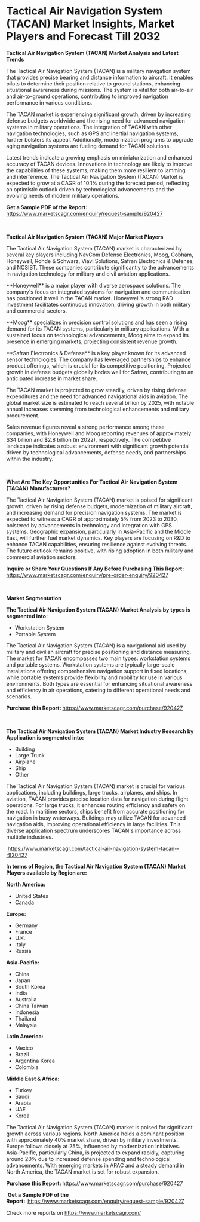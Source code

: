 <p><h1>Tactical Air Navigation System (TACAN) Market Insights, Market Players and Forecast Till 2032</h1></p><p><strong>Tactical Air Navigation System (TACAN) Market Analysis and Latest Trends</strong></p>
<p><p>The Tactical Air Navigation System (TACAN) is a military navigation system that provides precise bearing and distance information to aircraft. It enables pilots to determine their position relative to ground stations, enhancing situational awareness during missions. The system is vital for both air-to-air and air-to-ground operations, contributing to improved navigation performance in various conditions.</p><p>The TACAN market is experiencing significant growth, driven by increasing defense budgets worldwide and the rising need for advanced navigation systems in military operations. The integration of TACAN with other navigation technologies, such as GPS and inertial navigation systems, further bolsters its appeal. Additionally, modernization programs to upgrade aging navigation systems are fueling demand for TACAN solutions.</p><p>Latest trends indicate a growing emphasis on miniaturization and enhanced accuracy of TACAN devices. Innovations in technology are likely to improve the capabilities of these systems, making them more resilient to jamming and interference. The Tactical Air Navigation System (TACAN) Market is expected to grow at a CAGR of 10.1% during the forecast period, reflecting an optimistic outlook driven by technological advancements and the evolving needs of modern military operations.</p></p>
<p><strong>Get a Sample PDF of the Report:&nbsp;</strong> <a href="https://www.marketscagr.com/enquiry/request-sample/920427?utm_campaign=2114&utm_medium=2&utm_source=Github&utm_content=ia&utm_term=11032025&utm_id=tactical-air-navigation-system-tacan">https://www.marketscagr.com/enquiry/request-sample/920427</a></p>
<p>&nbsp;</p>
<p><strong>Tactical Air Navigation System (TACAN) Major Market Players</strong></p>
<p><p>The Tactical Air Navigation System (TACAN) market is characterized by several key players including NavCom Defense Electronics, Moog, Cobham, Honeywell, Rohde & Schwarz, Viavi Solutions, Safran Electronics & Defense, and NCSIST. These companies contribute significantly to the advancements in navigation technology for military and civil aviation applications.</p><p>**Honeywell** is a major player with diverse aerospace solutions. The company's focus on integrated systems for navigation and communication has positioned it well in the TACAN market. Honeywell's strong R&D investment facilitates continuous innovation, driving growth in both military and commercial sectors. </p><p>**Moog** specializes in precision control solutions and has seen a rising demand for its TACAN systems, particularly in military applications. With a sustained focus on technological advancements, Moog aims to expand its presence in emerging markets, projecting consistent revenue growth.</p><p>**Safran Electronics & Defense** is a key player known for its advanced sensor technologies. The company has leveraged partnerships to enhance product offerings, which is crucial for its competitive positioning. Projected growth in defense budgets globally bodes well for Safran, contributing to an anticipated increase in market share.</p><p>The TACAN market is projected to grow steadily, driven by rising defense expenditures and the need for advanced navigational aids in aviation. The global market size is estimated to reach several billion by 2025, with notable annual increases stemming from technological enhancements and military procurement.</p><p>Sales revenue figures reveal a strong performance among these companies, with Honeywell and Moog reporting revenues of approximately $34 billion and $2.8 billion (in 2022), respectively. The competitive landscape indicates a robust environment with significant growth potential driven by technological advancements, defense needs, and partnerships within the industry.</p></p>
<p>&nbsp;</p>
<p><strong>What Are The Key Opportunities For Tactical Air Navigation System (TACAN) Manufacturers?</strong></p>
<p><p>The Tactical Air Navigation System (TACAN) market is poised for significant growth, driven by rising defense budgets, modernization of military aircraft, and increasing demand for precision navigation systems. The market is expected to witness a CAGR of approximately 5% from 2023 to 2030, bolstered by advancements in technology and integration with GPS systems. Geographic expansion, particularly in Asia-Pacific and the Middle East, will further fuel market dynamics. Key players are focusing on R&D to enhance TACAN capabilities, ensuring resilience against evolving threats. The future outlook remains positive, with rising adoption in both military and commercial aviation sectors.</p></p>
<p><strong>Inquire or Share Your Questions If Any Before Purchasing This Report:</strong> <a href="https://www.marketscagr.com/enquiry/pre-order-enquiry/920427?utm_campaign=2114&utm_medium=2&utm_source=Github&utm_content=ia&utm_term=11032025&utm_id=tactical-air-navigation-system-tacan">https://www.marketscagr.com/enquiry/pre-order-enquiry/920427</a></p>
<p>&nbsp;</p>
<p><strong>Market Segmentation</strong></p>
<p><strong>The Tactical Air Navigation System (TACAN) Market Analysis by types is segmented into:</strong></p>
<p><ul><li>Workstation System</li><li>Portable System</li></ul></p>
<p><p>The Tactical Air Navigation System (TACAN) is a navigational aid used by military and civilian aircraft for precise positioning and distance measuring. The market for TACAN encompasses two main types: workstation systems and portable systems. Workstation systems are typically large-scale installations offering comprehensive navigation support in fixed locations, while portable systems provide flexibility and mobility for use in various environments. Both types are essential for enhancing situational awareness and efficiency in air operations, catering to different operational needs and scenarios.</p></p>
<p><strong>Purchase this Report:&nbsp;</strong><a href="https://www.marketscagr.com/purchase/920427?utm_campaign=2114&utm_medium=2&utm_source=Github&utm_content=ia&utm_term=11032025&utm_id=tactical-air-navigation-system-tacan">https://www.marketscagr.com/purchase/920427</a></p>
<p>&nbsp;</p>
<p><strong>The Tactical Air Navigation System (TACAN) Market Industry Research by Application is segmented into:</strong></p>
<p><ul><li>Building</li><li>Large Truck</li><li>Airplane</li><li>Ship</li><li>Other</li></ul></p>
<p><p>The Tactical Air Navigation System (TACAN) market is crucial for various applications, including buildings, large trucks, airplanes, and ships. In aviation, TACAN provides precise location data for navigation during flight operations. For large trucks, it enhances routing efficiency and safety on the road. In maritime sectors, ships benefit from accurate positioning for navigation in busy waterways. Buildings may utilize TACAN for advanced navigation aids, improving operational efficiency in large facilities. This diverse application spectrum underscores TACAN's importance across multiple industries.</p></p>
<p><a href="https://www.marketscagr.com/tactical-air-navigation-system-tacan--r920427?utm_campaign=2114&utm_medium=2&utm_source=Github&utm_content=ia&utm_term=11032025&utm_id=tactical-air-navigation-system-tacan">&nbsp;https://www.marketscagr.com/tactical-air-navigation-system-tacan--r920427</a></p>
<p><strong>In terms of Region, the Tactical Air Navigation System (TACAN) Market Players available by Region are:</strong></p>
<p>
    <p> <strong> North America: </strong>
        <ul>
            <li>United States</li>
            <li>Canada</li>
        </ul>
        </p> 
    <p> <strong> Europe: </strong>
        <ul>
            <li>Germany</li>
            <li>France</li>
            <li>U.K.</li>
            <li>Italy</li>
            <li>Russia</li>
        </ul>
        </p> 
    <p> <strong> Asia-Pacific: </strong>
        <ul>
            <li>China</li>
            <li>Japan</li>
            <li>South Korea</li>
            <li>India</li>
            <li>Australia</li>
            <li>China Taiwan</li>
            <li>Indonesia</li>
            <li>Thailand</li>
            <li>Malaysia</li>
        </ul>
        </p> 
    <p> <strong> Latin America: </strong>
        <ul>
            <li>Mexico</li>
            <li>Brazil</li>
            <li>Argentina Korea</li>
            <li>Colombia</li>
        </ul>
        </p> 
    <p> <strong> Middle East & Africa: </strong>
        <ul>
            <li>Turkey</li>
            <li>Saudi</li>
            <li>Arabia</li>
            <li>UAE</li>
            <li>Korea</li>
        </ul>
    </p>
    </p>
<p><p>The Tactical Air Navigation System (TACAN) market is poised for significant growth across various regions. North America holds a dominant position with approximately 40% market share, driven by military investments. Europe follows closely at 25%, influenced by modernization initiatives. Asia-Pacific, particularly China, is projected to expand rapidly, capturing around 20% due to increased defense spending and technological advancements. With emerging markets in APAC and a steady demand in North America, the TACAN market is set for robust expansion.</p></p>
<p><strong>Purchase this Report: </strong><a href="https://www.marketscagr.com/purchase/920427?utm_campaign=2114&utm_medium=2&utm_source=Github&utm_content=ia&utm_term=11032025&utm_id=tactical-air-navigation-system-tacan">https://www.marketscagr.com/purchase/920427</a></p>
<p>&nbsp;<strong>Get a Sample PDF of the Report:&nbsp;&nbsp;</strong><a href="https://www.marketscagr.com/enquiry/request-sample/920427?utm_campaign=2114&utm_medium=2&utm_source=Github&utm_content=ia&utm_term=11032025&utm_id=tactical-air-navigation-system-tacan">https://www.marketscagr.com/enquiry/request-sample/920427</a></p>
<p><strong></strong></p>
<p>Check more reports on <a href="https://www.marketscagr.com/?utm_campaign=2114&utm_medium=2&utm_source=Github&utm_content=ia&utm_term=11032025&utm_id=tactical-air-navigation-system-tacan">https://www.marketscagr.com/</a></p>